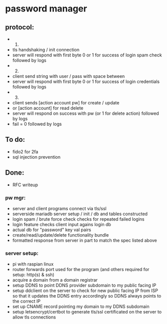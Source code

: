 # password manager

## protocol:
* 1)
* tls handshaking / init connection
* server will respond with first byte 0 or 1 for success of login spam check followed by logs
* 2)
* client send string with user / pass with space between
* server will respond with first byte 0 or 1 for success of login credentials followed by logs
* 3)
* client sends [action account pw] for create / update
* or [action account] for read delete
* server will respond on success with pw (or 1 for delete action) followed by logs
* fail = 0 followed by logs

## To do:

* fido2 for 2fa
* sql injection prevention

## Done:

* RFC writeup

### pw mgr:
* server and client programs connect via tls/ssl
* serverside mariadb server setup / init / db and tables constructed
* login spam / brute force check checks for repeated failed logins
* login feature checks client input agains login db
* actual db for "password" key val pairs
* create/read/update/delete functionality bundle
* formatted response from server in part to match the spec listed above

### server setup:
* pi with raspian linux
* router forwards port used for the program (and others required for setup: http(s) & ssh)
* acquire a domain from a domain registrar
* setup DDNS to point DDNS provider subdomain to my public facing IP
* setup ddclient on the server to check for new public facing IP from ISP so that it updates the DDNS entry accordingly so DDNS always points to the correct IP
* set up CNAME record pointing my domain to my DDNS subdomain
* setup letsencrypt/certbot to generate tls/ssl certificated on the server to allow tls connections


